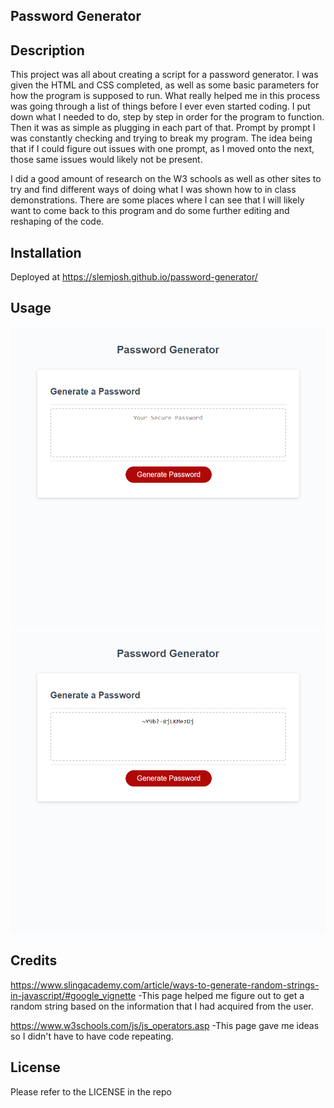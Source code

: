 ## Password Generator

## Description
This project was all about creating a script for a password generator.  I was given the HTML and CSS completed, as well as some basic parameters for how
the program is supposed to run.  What really helped me in this process was going through a list of things before I ever even started coding.  I put down
what I needed to do, step by step in order for the program to function.  Then it was as simple as plugging in each part of that.  Prompt by prompt I was 
constantly checking and trying to break my program.  The idea being that if I could figure out issues with one prompt, as I moved onto the next, those same 
issues would likely not be present.  

I did a good amount of research on the W3 schools as well as other sites to try and find different ways of doing what I was shown how to in class demonstrations.
There are some places where I can see that I will likely want to come back to this program and do some further editing and reshaping of the code.

## Installation
Deployed at https://slemjosh.github.io/password-generator/

## Usage
![password generator webpage.](./assets/images/passwordgenerator1.png)
![password generator webpage.](./assets/images/passwordgenerator2.png)

## Credits

https://www.slingacademy.com/article/ways-to-generate-random-strings-in-javascript/#google_vignette
-This page helped me figure out to get a random string based on the information that I had acquired from the user.

https://www.w3schools.com/js/js_operators.asp
-This page gave me ideas so I didn't have to have code repeating.


## License

Please refer to the LICENSE in the repo

